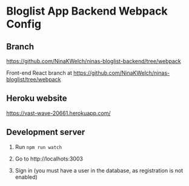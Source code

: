 # Bloglist App Backend Webpack Config

## Branch

https://github.com/NinaKWelch/ninas-bloglist-backend/tree/webpack

Front-end React branch at https://github.com/NinaKWelch/ninas-bloglist/tree/webpack

## Heroku website

https://vast-wave-20661.herokuapp.com/

## Development server

1. Run `npm run watch`

2. Go to http://localhots:3003

3. Sign in (you must have a user in the database, as registration is not enabled)




